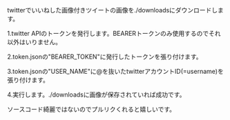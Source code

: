 twitterでいいねした画像付きツイートの画像を./downloadsにダウンロードします。

1.twitter APIのトークンを発行します。BEARERトークンのみ使用するのでそれ以外はいりません。

2.token.jsonの"BEARER_TOKEN"に発行したトークンを張り付けます。

3.token.jsonの"USER_NAME"に@を抜いたtwitterアカウントID(=username)を張り付けます。

4.実行します。./downloadsに画像が保存されていれば成功です。


ソースコード綺麗ではないのでプルリクくれると嬉しいです。

